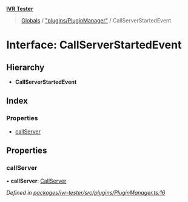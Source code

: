 **[IVR Tester](../README.md)**

> [Globals](../README.md) / ["plugins/PluginManager"](../modules/_plugins_pluginmanager_.md) / CallServerStartedEvent

# Interface: CallServerStartedEvent

## Hierarchy

* **CallServerStartedEvent**

## Index

### Properties

* [callServer](_plugins_pluginmanager_.callserverstartedevent.md#callserver)

## Properties

### callServer

•  **callServer**: [CallServer](_testing_twiliocallserver_.callserver.md)

*Defined in [packages/ivr-tester/src/plugins/PluginManager.ts:16](https://github.com/SketchingDev/ivr-tester/blob/d4b858b/packages/ivr-tester/src/plugins/PluginManager.ts#L16)*
